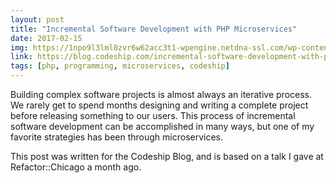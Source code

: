 ```yaml
---
layout: post
title: "Incremental Software Development with PHP Microservices"
date: 2017-02-15
img: https://1npo9l3lml0zvr6w62acc3t1-wpengine.netdna-ssl.com/wp-content/uploads/2017/02/xgsYmpW.png
link: https://blog.codeship.com/incremental-software-development-with-php-microservices/
tags: [php, programming, microservices, codeship]
---
```

Building complex software projects is almost always an iterative process. We rarely get to spend months designing and writing a complete project before releasing something to our users. This process of incremental software development can be accomplished in many ways, but one of my favorite strategies has been through microservices.

This post was written for the Codeship Blog, and is based on a talk I gave at Refactor::Chicago a month ago.
